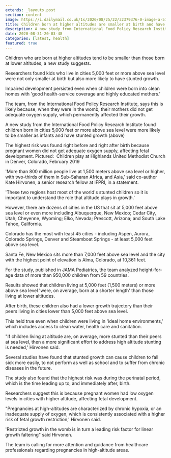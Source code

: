 ```yaml
---
extends: _layouts.post
section: content
image: https://i.dailymail.co.uk/1s/2020/08/25/22/32379376-0-image-a-57_1598390816352.jpg 
title: Children born at higher altitudes are smaller at birth and have stunted growth 
description: A new study from International Food Policy Research Institute found children born in cities 5,000 feet or more above sea level were more likely to be smaller as infants and have stunted growth. 
date: 2020-08-31-20-03-48 
categories: [latest, health] 
featured: true 
--- 
```

Children who are born at higher altitudes tend to be smaller than those born at lower altitudes, a new study suggests.

Researchers found kids who live in cities 5,000 feet or more above sea level were not only smaller at birth but also more likely to have stunted growth.

Impaired development persisted even when children were born into clean homes with 'good health-service coverage and highly educated mothers.'

The team, from the International Food Policy Research Institute, says this is likely because, when they were in the womb, their mothers did not get adequate oxygen supply, which permanently affected their growth.

A new study from the International Food Policy Research Institute found children born in cities 5,000 feet or more above sea level were more likely to be smaller as infants and have stunted growth (above)

The highest risk was found right before and right after birth because pregnant women did not get adequate oxygen supply, affecting fetal development. Pictured:  Children play at Highlands United Methodist Church in Denver, Colorado, February 2019

'More than 800 million people live at 1,500 meters above sea level or higher, with two-thirds of them in Sub-Saharan Africa, and Asia,' said co-author Kate Hirvonen, a senior research fellow at IFPRI, in a statement. 

'These two regions host most of the world's stunted children so it is important to understand the role that altitude plays in growth.'

However, there are dozens of cities in the US that sit at 5,000 feet above sea level or even more including Albuquerque, New Mexico; Cedar City, Utah; Cheyenne, Wyoming; Elko, Nevada; Prescott, Arizona; and South Lake Tahoe, California.

Colorado has the most with least 45 cities - including Aspen, Aurora, Colorado Springs, Denver and Steamboat Springs - at least 5,000 feet above sea level.

Santa Fe, New Mexico sits more than 7,000 feet above sea level and the city with the highest point of elevation is Alma, Colorado, at 10,361 feet.

For the study, published in JAMA Pediatrics, the team analyzed height-for-age data of more than 950,000 children from 59 countries. 

Results showed that children living at 5,000 feet (1,500 meters) or more above sea level 'were, on average, born at a shorter length' than those living at lower altitudes.

After birth, these children also had a lower growth trajectory than their peers living in cities lower than 5,000 feet above sea level.

This held true even when children were living in 'ideal home environments,' which includes access to clean water, health care and sanitation.

"If children living at altitude are, on average, more stunted than their peers at sea level, then a more significant effort to address high altitude stunting is needed,' Hirvonen said.

Several studies have found that stunted growth can cause children to fall sick more easily, to not perform as well as school and to suffer from chronic diseases in the future.

The study also found that the highest risk was during the perinatal period, which is the time leading up to, and immediately after, birth.

Researchers suggest this is because pregnant women had low oxygen levels in cities with higher altitude, affecting fetal development.  

"Pregnancies at high-altitudes are characterized by chronic hypoxia, or an inadequate supply of oxygen, which is consistently associated with a higher risk of fetal growth restriction,' Hirvonen said.

'Restricted growth in the womb is in turn a leading risk factor for linear growth faltering" said Hirvonen.

The team is calling for more attention and guidance from healthcare professionals regarding pregnancies in high-altitude areas.

